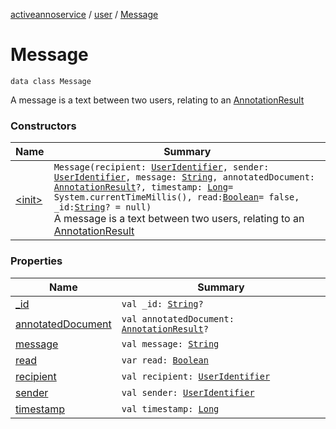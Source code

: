 [activeannoservice](../../index.md) / [user](../index.md) / [Message](./index.md)

# Message

`data class Message`

A message is a text between two users, relating to an [AnnotationResult](../../document/-annotation-result/index.md)

### Constructors

| Name | Summary |
|---|---|
| [&lt;init&gt;](-init-.md) | `Message(recipient: `[`UserIdentifier`](../../config/-user-identifier.md)`, sender: `[`UserIdentifier`](../../config/-user-identifier.md)`, message: `[`String`](https://kotlinlang.org/api/latest/jvm/stdlib/kotlin/-string/index.html)`, annotatedDocument: `[`AnnotationResult`](../../document/-annotation-result/index.md)`?, timestamp: `[`Long`](https://kotlinlang.org/api/latest/jvm/stdlib/kotlin/-long/index.html)` = System.currentTimeMillis(), read: `[`Boolean`](https://kotlinlang.org/api/latest/jvm/stdlib/kotlin/-boolean/index.html)` = false, _id: `[`String`](https://kotlinlang.org/api/latest/jvm/stdlib/kotlin/-string/index.html)`? = null)`<br>A message is a text between two users, relating to an [AnnotationResult](../../document/-annotation-result/index.md) |

### Properties

| Name | Summary |
|---|---|
| [_id](_id.md) | `val _id: `[`String`](https://kotlinlang.org/api/latest/jvm/stdlib/kotlin/-string/index.html)`?` |
| [annotatedDocument](annotated-document.md) | `val annotatedDocument: `[`AnnotationResult`](../../document/-annotation-result/index.md)`?` |
| [message](message.md) | `val message: `[`String`](https://kotlinlang.org/api/latest/jvm/stdlib/kotlin/-string/index.html) |
| [read](read.md) | `var read: `[`Boolean`](https://kotlinlang.org/api/latest/jvm/stdlib/kotlin/-boolean/index.html) |
| [recipient](recipient.md) | `val recipient: `[`UserIdentifier`](../../config/-user-identifier.md) |
| [sender](sender.md) | `val sender: `[`UserIdentifier`](../../config/-user-identifier.md) |
| [timestamp](timestamp.md) | `val timestamp: `[`Long`](https://kotlinlang.org/api/latest/jvm/stdlib/kotlin/-long/index.html) |
